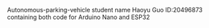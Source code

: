 Autonomous-parking-vehicle
student name Haoyu Guo ID:20496873
containing both code for Arduino Nano and ESP32
